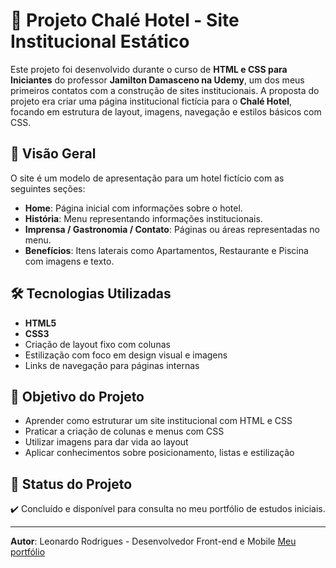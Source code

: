 # 🏨 Projeto Chalé Hotel - Site Institucional Estático

Este projeto foi desenvolvido durante o curso de **HTML e CSS para Iniciantes** do professor **Jamilton Damasceno na Udemy**, um dos meus primeiros contatos com a construção de sites institucionais. A proposta do projeto era criar uma página institucional fictícia para o **Chalé Hotel**, focando em estrutura de layout, imagens, navegação e estilos básicos com CSS.

## 🔎 Visão Geral

O site é um modelo de apresentação para um hotel fictício com as seguintes seções:

* **Home**: Página inicial com informações sobre o hotel.
* **História**: Menu representando informações institucionais.
* **Imprensa / Gastronomia / Contato**: Páginas ou áreas representadas no menu.
* **Benefícios**: Itens laterais como Apartamentos, Restaurante e Piscina com imagens e texto.

## 🛠️ Tecnologias Utilizadas

* **HTML5**
* **CSS3**
* Criação de layout fixo com colunas
* Estilização com foco em design visual e imagens
* Links de navegação para páginas internas

## 🚀 Objetivo do Projeto

* Aprender como estruturar um site institucional com HTML e CSS
* Praticar a criação de colunas e menus com CSS
* Utilizar imagens para dar vida ao layout
* Aplicar conhecimentos sobre posicionamento, listas e estilização

## 📌 Status do Projeto

✔️ Concluído e disponível para consulta no meu portfólio de estudos iniciais.

---

**Autor**: Leonardo Rodrigues - Desenvolvedor Front-end e Mobile
[Meu portfólio](https://leorodrigues.dev)



